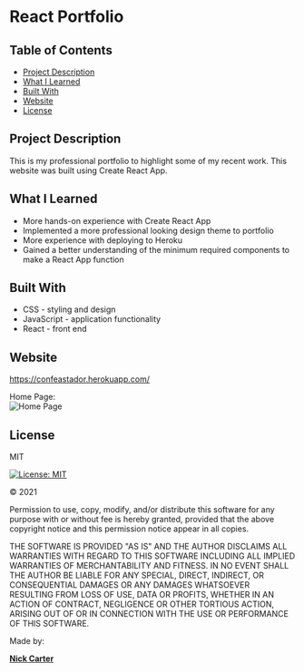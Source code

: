 # React Portfolio

## Table of Contents

- [Project Description](#project-description)
- [What I Learned](#what-i-learned)
- [Built With](#built-with)
- [Website](#website)
- [License](#license)

## Project Description

This is my professional portfolio to highlight some of my recent work. This website was built using Create React App.

## What I Learned

- More hands-on experience with Create React App
- Implemented a more professional looking design theme to portfolio
- More experience with deploying to Heroku
- Gained a better understanding of the minimum required components to make a React App function

## Built With

- CSS - styling and design
- JavaScript - application functionality
- React - front end

## Website

https://confeastador.herokuapp.com/

Home Page:\
![Home Page](https://user-images.githubusercontent.com/73920328/122291621-a147ac80-ceba-11eb-8e82-2b6453c221b9.png)

## License

MIT

[![License: MIT](https://img.shields.io/badge/License-MIT-yellow.svg)](https://opensource.org/licenses/MIT)

&copy; 2021

Permission to use, copy, modify, and/or distribute this software for any purpose with or without fee is hereby granted, provided that the above copyright notice and this permission notice appear in all copies.

THE SOFTWARE IS PROVIDED "AS IS" AND THE AUTHOR DISCLAIMS ALL WARRANTIES WITH REGARD TO THIS SOFTWARE INCLUDING ALL IMPLIED WARRANTIES OF MERCHANTABILITY AND FITNESS. IN NO EVENT SHALL THE AUTHOR BE LIABLE FOR ANY SPECIAL, DIRECT, INDIRECT, OR CONSEQUENTIAL DAMAGES OR ANY DAMAGES WHATSOEVER RESULTING FROM LOSS OF USE, DATA OR PROFITS, WHETHER IN AN ACTION OF CONTRACT, NEGLIGENCE OR OTHER TORTIOUS ACTION, ARISING OUT OF OR IN CONNECTION WITH THE USE OR PERFORMANCE OF THIS SOFTWARE.

Made by:

**[Nick Carter](https://linkedin.com/in/nickolauscarter)**
